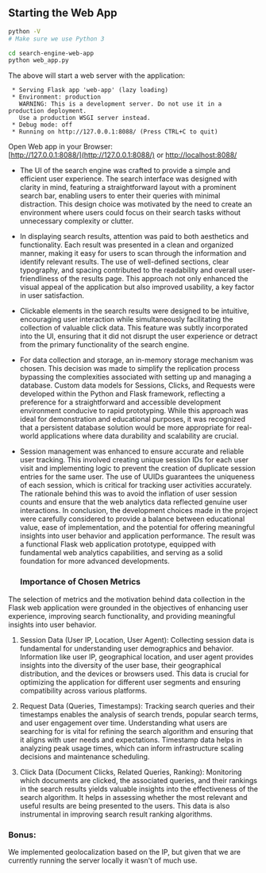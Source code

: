 ## Starting the Web App

```bash
python -V
# Make sure we use Python 3

cd search-engine-web-app
python web_app.py
```
The above will start a web server with the application:
```
 * Serving Flask app 'web-app' (lazy loading)
 * Environment: production
   WARNING: This is a development server. Do not use it in a production deployment.
   Use a production WSGI server instead.
 * Debug mode: off
 * Running on http://127.0.0.1:8088/ (Press CTRL+C to quit)
```

Open Web app in your Browser:  
[http://127.0.0.1:8088/](http://127.0.0.1:8088/) or [http://localhost:8088/](http://localhost:8088/)

- The UI of the search engine was crafted to provide a simple and efficient user experience. The search interface was designed with clarity in mind, featuring a straightforward layout with a prominent search bar, enabling users to enter their queries with minimal distraction. This design choice was motivated by the need to create an environment where users could focus on their search tasks without unnecessary complexity or clutter.

- In displaying search results, attention was paid to both aesthetics and functionality. Each result was presented in a clean and organized manner, making it easy for users to scan through the information and identify relevant results. The use of well-defined sections, clear typography, and spacing contributed to the readability and overall user-friendliness of the results page. This approach not only enhanced the visual appeal of the application but also improved usability, a key factor in user satisfaction.

- Clickable elements in the search results were designed to be intuitive, encouraging user interaction while simultaneously facilitating the collection of valuable click data. This feature was subtly incorporated into the UI, ensuring that it did not disrupt the user experience or detract from the primary functionality of the search engine.

- For data collection and storage, an in-memory storage mechanism was chosen. This decision was made to simplify the replication process bypassing the complexities associated with setting up and managing a database. Custom data models for Sessions, Clicks, and Requests were developed within the Python and Flask framework, reflecting a preference for a straightforward and accessible development environment conducive to rapid prototyping. While this approach was ideal for demonstration and educational purposes, it was recognized that a persistent database solution would be more appropriate for real-world applications where data durability and scalability are crucial.

- Session management was enhanced to ensure accurate and reliable user tracking. This involved creating unique session IDs for each user visit and implementing logic to prevent the creation of duplicate session entries for the same user. The use of UUIDs guarantees the uniqueness of each session, which is critical for tracking user activities accurately. The rationale behind this was to avoid the inflation of user session counts and ensure that the web analytics data reflected genuine user interactions. In conclusion, the development choices made in the project were carefully considered to provide a balance between educational value, ease of implementation, and the potential for offering meaningful insights into user behavior and application performance. The result was a functional Flask web application prototype, equipped with fundamental web analytics capabilities, and serving as a solid foundation for more advanced developments.


  ### Importance of Chosen Metrics

The selection of metrics and the motivation behind data collection in the Flask web application were grounded in the objectives of enhancing user experience, improving search functionality, and providing meaningful insights into user behavior.


1. Session Data (User IP, Location, User Agent): Collecting session data is fundamental for understanding user demographics and behavior. Information like user IP, geographical location, and user agent provides insights into the diversity of the user base, their geographical distribution, and the devices or browsers used. This data is crucial for optimizing the application for different user segments and ensuring compatibility across various platforms.

2. Request Data (Queries, Timestamps): Tracking search queries and their timestamps enables the analysis of search trends, popular search terms, and user engagement over time. Understanding what users are searching for is vital for refining the search algorithm and ensuring that it aligns with user needs and expectations. Timestamp data helps in analyzing peak usage times, which can inform infrastructure scaling decisions and maintenance scheduling.

3. Click Data (Document Clicks, Related Queries, Ranking): Monitoring which documents are clicked, the associated queries, and their rankings in the search results yields valuable insights into the effectiveness of the search algorithm. It helps in assessing whether the most relevant and useful results are being presented to the users. This data is also instrumental in improving search result ranking algorithms.


 ### Bonus:

We implemented geolocalization based on the IP, but given that we are currently running the server locally it wasn't of much use.
